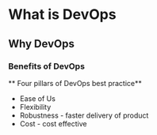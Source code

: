 # What is DevOps
## Why DevOps
### Benefits of DevOps

** Four pillars of DevOps best practice**
- Ease of Us
- Flexibility
- Robustness - faster delivery of product
- Cost - cost effective